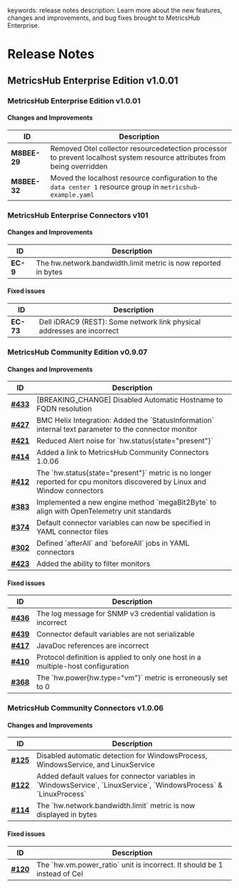 keywords: release notes
description: Learn more about the new features, changes and improvements, and bug fixes brought to MetricsHub Enterprise.

# Release Notes

## MetricsHub Enterprise Edition v1.0.01

### MetricsHub Enterprise Edition v1.0.01

#### Changes and Improvements

| ID           | Description                                                                                                              |
| ------------ | ------------------------------------------------------------------------------------------------------------------------ |
| **M8BEE-29** | Removed Otel collector resourcedetection processor to prevent localhost system resource attributes from being overridden |
| **M8BEE-32** | Moved the localhost resource configuration to the `data center 1` resource group in `metricshub-example.yaml`            |

### MetricsHub Enterprise Connectors v101

#### Changes and Improvements

| ID       | Description                                                    |
| -------- | -------------------------------------------------------------- |
| **EC-9** | The hw.network.bandwidth.limit metric is now reported in bytes |

#### Fixed issues

| ID        | Description                                                            |
| --------- | ---------------------------------------------------------------------- |
| **EC-73** | Dell iDRAC9 (REST): Some network link physical addresses are incorrect |

### MetricsHub Community Edition v0.9.07

#### Changes and Improvements

| ID                                                                   | Description                                                                                                                |
| -------------------------------------------------------------------- | -------------------------------------------------------------------------------------------------------------------------- |
| **[\#433](https://github.com/sentrysoftware/metricshub/issues/433)** | [BREAKING_CHANGE] Disabled Automatic Hostname to FQDN resolution                                                           |
| **[\#427](https://github.com/sentrysoftware/metricshub/issues/427)** | BMC Helix Integration: Added the \`StatusInformation\` internal text parameter to the connector monitor                    |
| **[\#421](https://github.com/sentrysoftware/metricshub/issues/421)** | Reduced Alert noise for \`hw.status{state="present"}\`                                                                     |
| **[\#414](https://github.com/sentrysoftware/metricshub/issues/414)** | Added a link to MetricsHub Community Connectors 1.0.06                                                                     |
| **[\#412](https://github.com/sentrysoftware/metricshub/issues/412)** | The \`hw.status{state="present"}\` metric is no longer reported for cpu monitors discovered by Linux and Window connectors |
| **[\#383](https://github.com/sentrysoftware/metricshub/issues/383)** | Implemented a new engine method \`megaBit2Byte\` to align with OpenTelemetry unit standards                                |
| **[\#374](https://github.com/sentrysoftware/metricshub/issues/374)** | Default connector variables can now be specified in YAML connector files                                                   |
| **[\#302](https://github.com/sentrysoftware/metricshub/issues/302)** | Defined \`afterAll\` and \`beforeAll\` jobs in YAML connectors                                                             |
| **[\#423](https://github.com/sentrysoftware/metricshub/issues/423)** | Added the ability to filter monitors                                                                                       |

#### Fixed issues

| ID                                                                   | Description                                                                      |
| -------------------------------------------------------------------- | -------------------------------------------------------------------------------- |
| [**\#436**](https://github.com/sentrysoftware/metricshub/issues/436) | The log message for SNMP v3 credential validation is incorrect                   |
| [**\#439**](https://github.com/sentrysoftware/metricshub/issues/439) | Connector default variables are not serializable                                 |
| [**\#417**](https://github.com/sentrysoftware/metricshub/issues/417) | JavaDoc references are incorrect                                                 |
| [**\#410**](https://github.com/sentrysoftware/metricshub/issues/410) | Protocol definition is applied to only one host in a multiple-host configuration |
| [**\#368**](https://github.com/sentrysoftware/metricshub/issues/368) | The \`hw.power{hw.type="vm"}\` metric is erroneously set to 0                    |

### MetricsHub Community Connectors v1.0.06

#### Changes and Improvements

| ID                                                                                        | Description                                                                                                                 |
| ----------------------------------------------------------------------------------------- | --------------------------------------------------------------------------------------------------------------------------- |
| [**\#125**](https://github.com/sentrysoftware/metricshub-community-connectors/issues/125) | Disabled automatic detection for WindowsProcess, WindowsService, and LinuxService                                           |
| [**\#122**](https://github.com/sentrysoftware/metricshub-community-connectors/issues/122) | Added default values for connector variables in \`WindowsService\`, \`LinuxService\`, \`WindowsProcess\` & \`LinuxProcess\` |
| [**\#114**](https://github.com/sentrysoftware/metricshub-community-connectors/issues/114) | The \`hw.network.bandwidth.limit\` metric is now displayed in bytes                                                         |

#### Fixed issues

| ID                                                                                        | Description                                                                |
| ----------------------------------------------------------------------------------------- | -------------------------------------------------------------------------- |
| [**\#120**](https://github.com/sentrysoftware/metricshub-community-connectors/issues/120) | The \`hw.vm.power_ratio\` unit is incorrect. It should be 1 instead of Cel |
